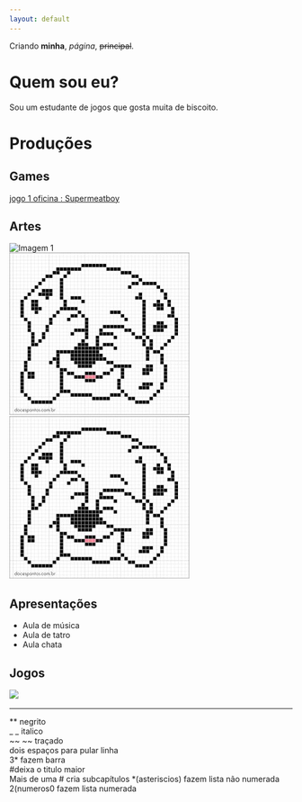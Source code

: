 ```yaml
---
layout: default
---
```


Criando **minha**, _página_, ~~principal~~.

# Quem sou eu?  
Sou um estudante de jogos que gosta muita de biscoito.

# Produções

## Games

[jogo 1 oficina : Supermeatboy](https://lucas-manolo.github.io/Invoke/)

## Artes  
![Imagem 1](http://br.kogstatic.com/gen_images/85/88/8588bffa3d074e19b7267c52994c9612.png)  
![](blut.jpg)
![](blut.jpg)

## Apresentações
* Aula de música  
* Aula de tatro  
* Aula chata  

## Jogos


[![](jogo_invoke.ppg)](https://lucas-manolo.github.io/Invoke/)




* * *

** negrito  
_ _ italico  
~~ ~~ traçado  
   dois espaços para pular linha  
3* fazem barra  
#deixa o titulo maior  
Mais de uma # cria subcapítulos
*(asteriscios) fazem lista não numerada  
2(numeros0 fazem lista numerada
